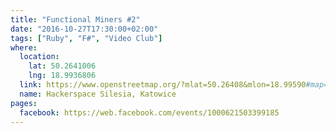 ```yaml
---
title: "Functional Miners #2"
date: "2016-10-27T17:30:00+02:00"
tags: ["Ruby", "F#", "Video Club"]
where:
  location:
    lat: 50.2641006
    lng: 18.9936806
  link: https://www.openstreetmap.org/?mlat=50.26408&mlon=18.99590#map=19/50.26408/18.99590
  name: Hackerspace Silesia, Katowice
pages:
  facebook: https://web.facebook.com/events/1000621503399185
---
```

